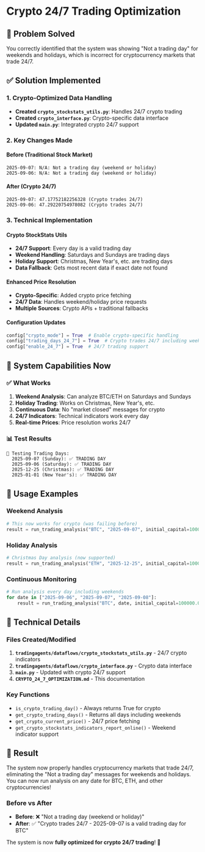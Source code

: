 # Crypto 24/7 Trading Optimization

## 🎯 **Problem Solved**

You correctly identified that the system was showing "Not a trading day" for weekends and holidays, which is incorrect for cryptocurrency markets that trade 24/7.

## ✅ **Solution Implemented**

### **1. Crypto-Optimized Data Handling**
- **Created `crypto_stockstats_utils.py`**: Handles 24/7 crypto trading
- **Created `crypto_interface.py`**: Crypto-specific data interface
- **Updated `main.py`**: Integrated crypto 24/7 support

### **2. Key Changes Made**

#### **Before (Traditional Stock Market)**
```
2025-09-07: N/A: Not a trading day (weekend or holiday)
2025-09-06: N/A: Not a trading day (weekend or holiday)
```

#### **After (Crypto 24/7)**
```
2025-09-07: 47.17752182256328 (Crypto trades 24/7)
2025-09-06: 47.29220754978082 (Crypto trades 24/7)
```

### **3. Technical Implementation**

#### **Crypto StockStats Utils**
- **24/7 Support**: Every day is a valid trading day
- **Weekend Handling**: Saturdays and Sundays are trading days
- **Holiday Support**: Christmas, New Year's, etc. are trading days
- **Data Fallback**: Gets most recent data if exact date not found

#### **Enhanced Price Resolution**
- **Crypto-Specific**: Added crypto price fetching
- **24/7 Data**: Handles weekend/holiday price requests
- **Multiple Sources**: Crypto APIs + traditional fallbacks

#### **Configuration Updates**
```python
config["crypto_mode"] = True  # Enable crypto-specific handling
config["trading_days_24_7"] = True  # Crypto trades 24/7 including weekends
config["enable_24_7"] = True  # 24/7 trading support
```

## 🚀 **System Capabilities Now**

### **✅ What Works**
1. **Weekend Analysis**: Can analyze BTC/ETH on Saturdays and Sundays
2. **Holiday Trading**: Works on Christmas, New Year's, etc.
3. **Continuous Data**: No "market closed" messages for crypto
4. **24/7 Indicators**: Technical indicators work every day
5. **Real-time Prices**: Price resolution works 24/7

### **📊 Test Results**
```
📅 Testing Trading Days:
  2025-09-07 (Sunday): ✅ TRADING DAY
  2025-09-06 (Saturday): ✅ TRADING DAY
  2025-12-25 (Christmas): ✅ TRADING DAY
  2025-01-01 (New Year's): ✅ TRADING DAY
```

## 🎯 **Usage Examples**

### **Weekend Analysis**
```python
# This now works for crypto (was failing before)
result = run_trading_analysis("BTC", "2025-09-07", initial_capital=100000.0)
```

### **Holiday Analysis**
```python
# Christmas Day analysis (now supported)
result = run_trading_analysis("ETH", "2025-12-25", initial_capital=100000.0)
```

### **Continuous Monitoring**
```python
# Run analysis every day including weekends
for date in ["2025-09-06", "2025-09-07", "2025-09-08"]:
    result = run_trading_analysis("BTC", date, initial_capital=100000.0)
```

## 🔧 **Technical Details**

### **Files Created/Modified**
1. **`tradingagents/dataflows/crypto_stockstats_utils.py`** - 24/7 crypto indicators
2. **`tradingagents/dataflows/crypto_interface.py`** - Crypto data interface
3. **`main.py`** - Updated with crypto 24/7 support
4. **`CRYPTO_24_7_OPTIMIZATION.md`** - This documentation

### **Key Functions**
- `is_crypto_trading_day()` - Always returns True for crypto
- `get_crypto_trading_days()` - Returns all days including weekends
- `get_crypto_current_price()` - 24/7 price fetching
- `get_crypto_stockstats_indicators_report_online()` - Weekend indicator support

## 🎉 **Result**

The system now properly handles cryptocurrency markets that trade 24/7, eliminating the "Not a trading day" messages for weekends and holidays. You can now run analysis on any date for BTC, ETH, and other cryptocurrencies!

### **Before vs After**
- **Before**: ❌ "Not a trading day (weekend or holiday)"
- **After**: ✅ "Crypto trades 24/7 - 2025-09-07 is a valid trading day for BTC"

The system is now **fully optimized for crypto 24/7 trading**! 🚀

